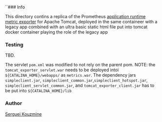 ``### Info

This directory contins a  replica of the Prometheus [application runtime metric exporter](https://github.com/nlighten/tomcat_exporter) for Apache Tomcat, deployed in the same containeer with a legacy app combined with an
ultra basic static html file put into tomcat docker container playing the role of the legacy app

### Testing

TBD. 

The servlet `pom.xml` was modified to not rely on the parent pom.
NOTE: the `tomcat_exporter_servlet.war` needs to be deployed intoi `${CATALINA_HOME}/webapps/` as `metrics.war`. The dependency jars `simpleclient.jar`, `simpleclient_common.jar`,`simpleclient_hotspot.jar`, `simpleclient_servlet_common.jar`, and `tomcat_exporter_client.jar` has to be put into `${CATALINA_HOME}/lib`

### Author
[Serguei Kouzmine](kouzmine_serguei@yahoo.com)


